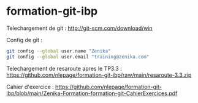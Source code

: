 # formation-git-ibp

Telechargement de git : http://git-scm.com/download/win

Config de git :
```sh
git config --global user.name "Zenika"
git config --global user.email "training@zenika.com"
```

Telechargement de resaroute apres le TP3.3 : https://github.com/nlepage/formation-git-ibp/raw/main/resaroute-3.3.zip

Cahier d'exercice : https://github.com/nlepage/formation-git-ibp/blob/main/Zenika-Formation-formation-git-CahierExercices.pdf
